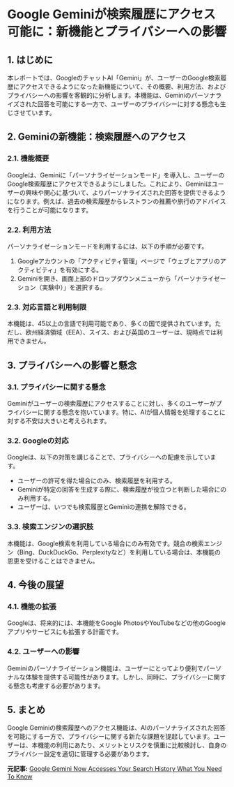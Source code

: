 # Google Geminiが検索履歴にアクセス可能に：新機能とプライバシーへの影響

## 1. はじめに

本レポートでは、GoogleのチャットAI「Gemini」が、ユーザーのGoogle検索履歴にアクセスできるようになった新機能について、その概要、利用方法、およびプライバシーへの影響を客観的に分析します。本機能は、Geminiのパーソナライズされた回答を可能にする一方で、ユーザーのプライバシーに対する懸念も生じさせています。

## 2. Geminiの新機能：検索履歴へのアクセス

### 2.1. 機能概要

Googleは、Geminiに「パーソナライゼーションモード」を導入し、ユーザーのGoogle検索履歴にアクセスできるようにしました。これにより、Geminiはユーザーの興味や関心に基づいて、よりパーソナライズされた回答を提供できるようになります。例えば、過去の検索履歴からレストランの推薦や旅行のアドバイスを行うことが可能になります。

### 2.2. 利用方法

パーソナライゼーションモードを利用するには、以下の手順が必要です。

1. Googleアカウントの「アクティビティ管理」ページで「ウェブとアプリのアクティビティ」を有効にする。
2. Geminiを開き、画面上部のドロップダウンメニューから「パーソナライゼーション（実験中）」を選択する。

### 2.3. 対応言語と利用制限

本機能は、45以上の言語で利用可能であり、多くの国で提供されています。ただし、欧州経済領域（EEA）、スイス、および英国のユーザーは、現時点では利用できません。

## 3. プライバシーへの影響と懸念

### 3.1. プライバシーに関する懸念

Geminiがユーザーの検索履歴にアクセスすることに対し、多くのユーザーがプライバシーに関する懸念を抱いています。特に、AIが個人情報を処理することに対する不安は大きいと考えられます。

### 3.2. Googleの対応

Googleは、以下の対策を講じることで、プライバシーへの配慮を示しています。

* ユーザーの許可を得た場合にのみ、検索履歴を利用する。
* Geminiが特定の回答を生成する際に、検索履歴が役立つと判断した場合にのみ利用する。
* ユーザーは、いつでも検索履歴とGeminiの連携を解除できる。

### 3.3. 検索エンジンの選択肢

本機能は、Google検索を利用している場合にのみ有効です。競合の検索エンジン（Bing、DuckDuckGo、Perplexityなど）を利用している場合は、本機能の恩恵を受けることはできません。

## 4. 今後の展望

### 4.1. 機能の拡張

Googleは、将来的には、本機能をGoogle PhotosやYouTubeなどの他のGoogleアプリやサービスにも拡張する計画です。

### 4.2. ユーザーへの影響

Geminiのパーソナライゼーション機能は、ユーザーにとってより便利でパーソナルな体験を提供する可能性があります。しかし、同時に、プライバシーに関する懸念も考慮する必要があります。

## 5. まとめ

Google Geminiの検索履歴へのアクセス機能は、AIのパーソナライズされた回答を可能にする一方で、プライバシーに関する新たな課題を提起しています。ユーザーは、本機能の利用にあたり、メリットとリスクを慎重に比較検討し、自身のプライバシー設定を適切に管理する必要があります。



**元記事:** [Google Gemini Now Accesses Your Search History What You Need To Know](https://www.forbes.com/sites/paulmonckton/2025/03/15/google-gemini-now-accesses-your-search-history-what-you-need-to-know/)